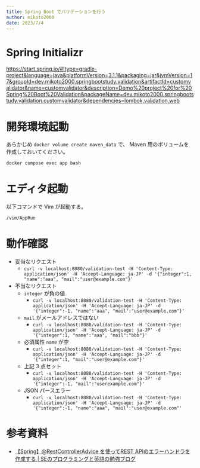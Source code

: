 ```yaml
---
title: Spring Boot でバリデーションを行う
author: mikoto2000
date: 2023/7/4
---
```


# Spring Initializr

https://start.spring.io/#!type=gradle-project&language=java&platformVersion=3.1.1&packaging=jar&jvmVersion=17&groupId=dev.mikoto2000.springbootstudy.validation&artifactId=customvalidator&name=customvalidator&description=Demo%20project%20for%20Spring%20Boot%20Validation&packageName=dev.mikoto2000.springbootstudy.validation.customvalidator&dependencies=lombok,validation,web


# 開発環境起動

あらかじめ `docker volume create maven_data` で、 Maven 用のボリュームを作成しておいてください。

```sh
docker compose exec app bash
```


# エディタ起動

以下コマンドで Vim が起動する。

```sh
/vim/AppRun
```


# 動作確認

- 妥当なリクエスト
    - `curl -v localhost:8080/validation-test -H 'Content-Type: application/json' -H 'Accept-Language: ja-JP' -d '{"integer":1, "name":"aaa", "mail":"user@example.com"}'`
- 不当なリクエスト
    - `integer` が負の値
        - `curl -v localhost:8080/validation-test -H 'Content-Type: application/json' -H 'Accept-Language: ja-JP' -d '{"integer":-1, "name":"aaa", "mail":"user@example.com"}'`
    - `mail` がメールアドレスではない
        - `curl -v localhost:8080/validation-test -H 'Content-Type: application/json' -H 'Accept-Language: ja-JP' -d '{"integer":1, "name":"aaa", "mail":"bbb"}'`
    - 必須属性 `name` が空
        - `curl -v localhost:8080/validation-test -H 'Content-Type: application/json' -H 'Accept-Language: ja-JP' -d '{"integer":1, "mail":"user@example.com"}'`
    - 上記 3 点セット
        - `curl -v localhost:8080/validation-test -H 'Content-Type: application/json' -H 'Accept-Language: ja-JP' -d '{"integer":-1, "mail":"userexample.com"}'`
    - JSON パースエラー
        - `curl -v localhost:8080/validation-test -H 'Content-Type: application/json' -H 'Accept-Language: ja-JP' -d '{"integer":-1, "name":"aaa", "mail":"user@example.com"'`



# 参考資料

- [【Spring】@RestControllerAdvice を使ってREST APIのエラーハンドラを作成する | SEのプログラミングと英語の勉強ブログ](https://sebenkyo.com/2020/08/02/post-1260/#)
